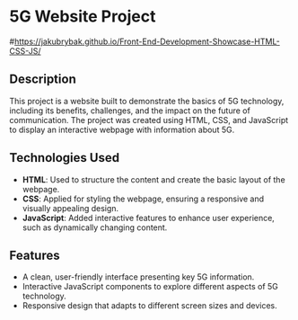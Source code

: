 # 5G Website Project
#https://jakubrybak.github.io/Front-End-Development-Showcase-HTML-CSS-JS/
## Description
This project is a website built to demonstrate the basics of 5G technology, including its benefits, challenges, and the impact on the future of communication. The project was created using HTML, CSS, and JavaScript to display an interactive webpage with information about 5G.

## Technologies Used
- **HTML**: Used to structure the content and create the basic layout of the webpage.
- **CSS**: Applied for styling the webpage, ensuring a responsive and visually appealing design.
- **JavaScript**: Added interactive features to enhance user experience, such as dynamically changing content.

## Features
- A clean, user-friendly interface presenting key 5G information.
- Interactive JavaScript components to explore different aspects of 5G technology.
- Responsive design that adapts to different screen sizes and devices.
